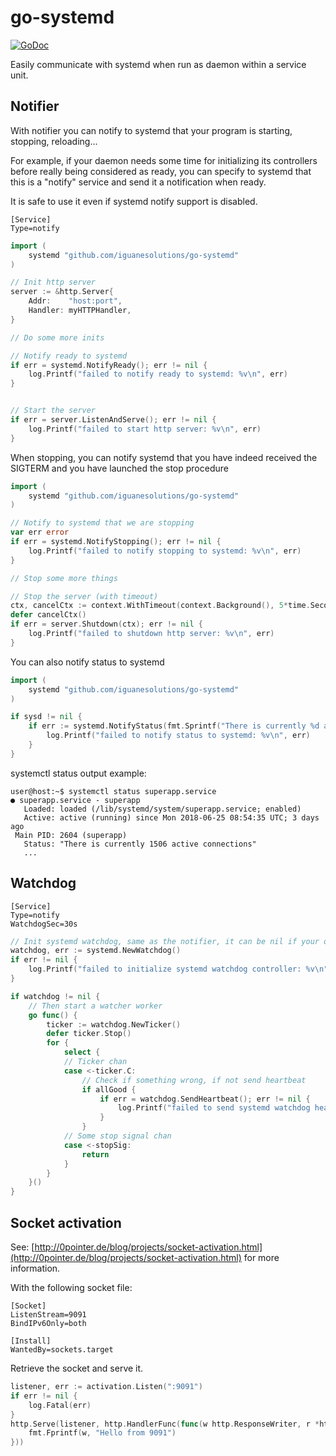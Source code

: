 # go-systemd

[![GoDoc](https://godoc.org/github.com/iguanesolutions/go-systemd?status.svg)](https://godoc.org/github.com/iguanesolutions/go-systemd)

Easily communicate with systemd when run as daemon within a service unit.

## Notifier

With notifier you can notify to systemd that your program is starting, stopping, reloading...

For example, if your daemon needs some time for initializing its controllers before really being considered as ready, you can specify to systemd that this is a "notify" service and send it a notification when ready.

It is safe to use it even if systemd notify support is disabled.

```systemdunit
[Service]
Type=notify
```

```go
import (
    systemd "github.com/iguanesolutions/go-systemd"
)

// Init http server
server := &http.Server{
    Addr:    "host:port",
    Handler: myHTTPHandler,
}

// Do some more inits

// Notify ready to systemd
if err = systemd.NotifyReady(); err != nil {
    log.Printf("failed to notify ready to systemd: %v\n", err)
}


// Start the server
if err = server.ListenAndServe(); err != nil {
    log.Printf("failed to start http server: %v\n", err)
}
```

When stopping, you can notify systemd that you have indeed received the SIGTERM and you have launched the stop procedure

```go
import (
    systemd "github.com/iguanesolutions/go-systemd"
)

// Notify to systemd that we are stopping
var err error
if err = systemd.NotifyStopping(); err != nil {
    log.Printf("failed to notify stopping to systemd: %v\n", err)
}

// Stop some more things

// Stop the server (with timeout)
ctx, cancelCtx := context.WithTimeout(context.Background(), 5*time.Second)
defer cancelCtx()
if err = server.Shutdown(ctx); err != nil {
    log.Printf("failed to shutdown http server: %v\n", err)
}
```

You can also notify status to systemd

```go
import (
    systemd "github.com/iguanesolutions/go-systemd"
)

if sysd != nil {
    if err := systemd.NotifyStatus(fmt.Sprintf("There is currently %d active connections", activeConns)); err != nil {
        log.Printf("failed to notify status to systemd: %v\n", err)
    }
}
```

systemctl status output example:

```systemctlstatus
user@host:~$ systemctl status superapp.service
● superapp.service - superapp
   Loaded: loaded (/lib/systemd/system/superapp.service; enabled)
   Active: active (running) since Mon 2018-06-25 08:54:35 UTC; 3 days ago
 Main PID: 2604 (superapp)
   Status: "There is currently 1506 active connections"
   ...
```

## Watchdog

```systemdunit
[Service]
Type=notify
WatchdogSec=30s
```

```go
// Init systemd watchdog, same as the notifier, it can be nil if your os does not support it
watchdog, err := systemd.NewWatchdog()
if err != nil {
    log.Printf("failed to initialize systemd watchdog controller: %v\n", err)
}

if watchdog != nil {
    // Then start a watcher worker
    go func() {
        ticker := watchdog.NewTicker()
        defer ticker.Stop()
        for {
            select {
            // Ticker chan
            case <-ticker.C:
                // Check if something wrong, if not send heartbeat
                if allGood {
                    if err = watchdog.SendHeartbeat(); err != nil {
                        log.Printf("failed to send systemd watchdog heartbeat: %v\n", err)
                    }
                }
            // Some stop signal chan
            case <-stopSig:
                return
            }
        }
    }()
}
```

## Socket activation

See: [http://0pointer.de/blog/projects/socket-activation.html](http://0pointer.de/blog/projects/socket-activation.html) for more information.

With the following socket file:

```systemdsocket
[Socket]
ListenStream=9091
BindIPv6Only=both

[Install]
WantedBy=sockets.target
```

Retrieve the socket and serve it.

```go
listener, err := activation.Listen(":9091")
if err != nil {
    log.Fatal(err)
}
http.Serve(listener, http.HandlerFunc(func(w http.ResponseWriter, r *http.Request) {
    fmt.Fprintf(w, "Hello from 9091")
}))
```
